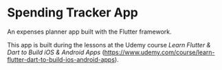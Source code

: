 # Spending Tracker App

An expenses planner app built with the Flutter framework.

This app is built during the lessons at the Udemy course *Learn Flutter & Dart to Build iOS & Android Apps* (https://www.udemy.com/course/learn-flutter-dart-to-build-ios-android-apps).